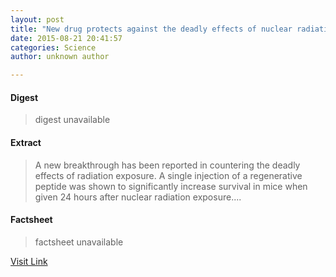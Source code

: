 ```yaml
---
layout: post
title: "New drug protects against the deadly effects of nuclear radiation 24 hours after exposure"
date: 2015-08-21 20:41:57
categories: Science
author: unknown author

---
```



#### Digest
>digest unavailable

#### Extract
>A new breakthrough has been reported in countering the deadly effects of radiation exposure. A single injection of a regenerative peptide was shown to significantly increase survival in mice when given 24 hours after nuclear radiation exposure....

#### Factsheet
>factsheet unavailable

[Visit Link](http://www.sciencedaily.com/releases/2015/08/150821164157.htm)


